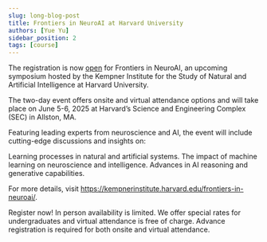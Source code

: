 ```yaml
---
slug: long-blog-post
title: Frontiers in NeuroAI at Harvard University
authors: [Yue Yu]
sidebar_position: 2
tags: [course]
---
```


The registration is now [open](https://secure.touchnet.net/C20832_ustores/web/store_main.jsp?STOREID=171&SINGLESTORE=true) for Frontiers in NeuroAI, an upcoming symposium hosted by the Kempner Institute for the Study of Natural and Artificial Intelligence at Harvard University.
 
The two-day event offers onsite and virtual attendance options and will take place on June 5-6, 2025 at Harvard’s Science and Engineering Complex (SEC) in Allston, MA.
 
Featuring leading experts from neuroscience and AI, the event will include cutting-edge discussions and insights on:
 
Learning processes in natural and artificial systems.
The impact of machine learning on neuroscience and intelligence.
Advances in AI reasoning and generative capabilities.
 
For more details, visit https://kempnerinstitute.harvard.edu/frontiers-in-neuroai/.
 
Register now! In person availability is limited. We offer special rates for undergraduates and virtual attendance is free of charge. Advance registration is required for both onsite and virtual attendance.
 